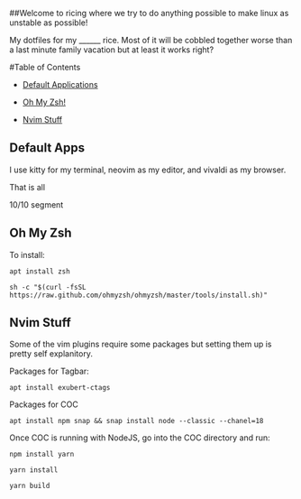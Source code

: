 ##Welcome to ricing where we try to do anything possible to make linux as unstable as possible!

My dotfiles for my ______ rice. Most of it will be cobbled together worse than a last minute family vacation but at least it works right?

#Table of Contents

 - [Default Applications](#defaultapps)

 - [Oh My Zsh!](#oh-my-zsh)

 - [Nvim Stuff](#nvim-stuff)


## Default Apps

I use kitty for my terminal, neovim as my editor, and vivaldi as my browser.

That is all

10/10 segment


## Oh My Zsh


To install: 
```
apt install zsh

sh -c "$(curl -fsSL https://raw.github.com/ohmyzsh/ohmyzsh/master/tools/install.sh)"
```


## Nvim Stuff

Some of the vim plugins require some packages but setting them up is pretty self explanitory.

Packages for Tagbar: 
```
apt install exubert-ctags
```

Packages for COC
``` 
apt install npm snap && snap install node --classic --chanel=18
```

Once COC is running with NodeJS, go into the COC directory and run:
```
npm install yarn

yarn install

yarn build
```
